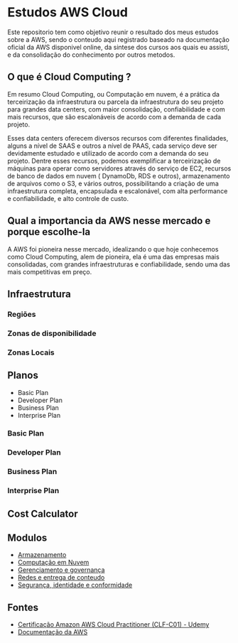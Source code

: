 # Estudos AWS Cloud

Este repositorio tem como objetivo reunir o resultado dos meus estudos sobre a AWS, sendo o conteudo aqui registrado baseado na documentação oficial da AWS disponivel online, da sintese dos cursos aos quais eu assisti, e da consolidação do conhecimento por outros metodos.

## O que é Cloud Computing ?

Em resumo Cloud Computing, ou Computação em nuvem, é a prática da terceirização da infraestrutura ou parcela da infraestrutura do seu projeto para grandes data centers, com maior consolidação, confiabilidade e com mais recursos, que são escalonáveis de acordo com a demanda de cada projeto. 

Esses data centers oferecem diversos recursos com diferentes finalidades, alguns a nível de SAAS e outros a nível de PAAS, cada serviço deve ser devidamente estudado e utilizado de acordo com a demanda do seu projeto. Dentre esses recursos, podemos exemplificar a terceirização de máquinas para operar como servidores através do serviço de EC2, recursos de banco de dados em nuvem ( DynamoDb, RDS e outros), armazenamento de arquivos como o S3, e vários outros, possibilitando a criação de uma infraestrutura completa, encapsulada e escalonável, com alta performance e confiabilidade, e alto controle de custo.


## Qual a importancia da AWS nesse mercado e porque escolhe-la

A AWS foi pioneira nesse mercado, idealizando o que hoje conhecemos como Cloud Computing, alem de pioneira, ela é uma das empresas mais consolidadas, com grandes infraestruturas e confiabilidade, sendo uma das mais competitivas em preço.

## Infraestrutura

### Regiões

### Zonas de disponibilidade

### Zonas Locais

## Planos
- Basic Plan
- Developer Plan
- Business Plan
- Interprise Plan

### Basic Plan
### Developer Plan
### Business Plan
### Interprise Plan

## Cost Calculator

## Modulos

- [Armazenamento](./Armazenamento/README.md)
- [Computação em Nuvem](./Computacao/README.md)
- [Gerenciamento e governança](./Gerenciamento_e_governanca/README.md)
- [Redes e entrega de conteudo](./Redes/README.md)
- [Segurança, identidade e conformidade](./Seguranca/README.md)


## Fontes

- [Certificação Amazon AWS Cloud Practitioner (CLF-C01) - Udemy](https://www.udemy.com/course/certificacao-aws-cloud-practitioner/)
- [Documentação da AWS]()